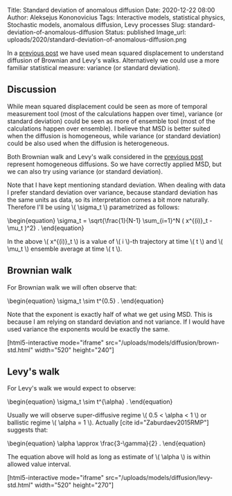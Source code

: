 Title: Standard deviation of anomalous diffusion
Date: 2020-12-22 08:00
Author: Aleksejus Kononovicius
Tags: Interactive models, statistical physics, Stochastic models, anomalous diffusion, Levy processes
Slug: standard-deviation-of-anomalous-diffusion
Status: published
Image_url: uploads/2020/standard-deviation-of-anomalous-diffusion.png

In a [previous post]({filename}/articles/2020/brief-introduction-into-anomalous-diffusion.md) we have
used mean squared displacement to understand diffusion of Brownian and Levy's
walks. Alternatively we could use a more familiar statistical measure: variance
(or standard deviation).<!--more-->

## Discussion

While mean squared displacement could be seen as more of temporal measurement
tool (most of the calculations happen over time), variance (or standard
deviation) could be seen as more of ensemble tool (most of the calculations
happen over ensemble). I believe that MSD is better suited when the diffusion
is homogeneous, while variance (or standard deviation) could be also used
when the diffusion is heterogeneous.

Both Brownian walk and Levy's walk considered in the
[previous post]({filename}/articles/2020/brief-introduction-into-anomalous-diffusion.md) represent
homogeneous diffusions. So we have correctly applied MSD, but we can also
try using variance (or standard deviation).

Note that I have kept mentioning standard deviation. When dealing with data
I prefer standard deviation over variance, because standard deviation has the
same units as data, so its interpretation comes a bit more naturally.
Therefore I'll be using \\\( \sigma\_t \\\) parametrized as follows:

\begin{equation}
    \sigma\_t = \sqrt{\frac{1}{N-1} \sum\_{i=1}^N ( x^{(i)}\_t - \mu\_t )^2} .
\end{equation}

In the above \\\( x^{(i)}\_t \\\) is a value of \\\( i \\\)-th trajectory at
time \\\( t \\\) and \\\( \mu\_t \\\) ensemble average at time \\\( t \\\).

## Brownian walk

For Brownian walk we will often observe that:

\begin{equation}
    \sigma\_t \sim t^{0.5} .
\end{equation}

Note that the exponent is exactly half of what we get using MSD. This is
because I am relying on standard deviation and not variance. If I would have
used variance the exponents would be exactly the same.

[html5-interactive mode="iframe"
src="/uploads/models/diffusion/brown-std.html" width="520" height="240"]

## Levy's walk

For Levy's walk we would expect to observe:

\begin{equation}
    \sigma\_t \sim t^{\alpha} .
\end{equation}

Usually we will observe super-diffusive regime \\\( 0.5 < \alpha < 1 \\\) or
ballistic regime \\\( \alpha = 1 \\\). Actually [cite id="Zaburdaev2015RMP"]
suggests that:

\begin{equation}
    \alpha \approx \frac{3-\gamma}{2} .
\end{equation}

The equation above will hold as long as estimate of \\\( \alpha \\\) is within
allowed value interval.

[html5-interactive mode="iframe"
src="/uploads/models/diffusion/levy-std.html" width="520" height="270"]

